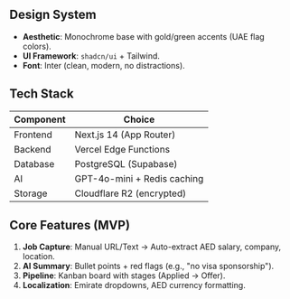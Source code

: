 ## Design System  
- **Aesthetic**: Monochrome base with gold/green accents (UAE flag colors).  
- **UI Framework**: `shadcn/ui` + Tailwind.  
- **Font**: Inter (clean, modern, no distractions).  

## Tech Stack  
| **Component**      | **Choice**                          |  
|---------------------|-------------------------------------|  
| Frontend            | Next.js 14 (App Router)            |  
| Backend             | Vercel Edge Functions              |  
| Database            | PostgreSQL (Supabase)              |  
| AI                  | GPT-4o-mini + Redis caching        |  
| Storage             | Cloudflare R2 (encrypted)          |  

## Core Features (MVP)  
1. **Job Capture**: Manual URL/Text → Auto-extract AED salary, company, location.  
2. **AI Summary**: Bullet points + red flags (e.g., "no visa sponsorship").  
3. **Pipeline**: Kanban board with stages (Applied → Offer).  
4. **Localization**: Emirate dropdowns, AED currency formatting.  